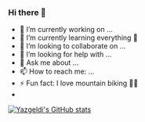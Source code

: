 ### Hi there 👋

- 🔭 I’m currently working on ...
- 🌱 I’m currently learning everything 🤣
- 👯 I’m looking to collaborate on ...
- 🤔 I’m looking for help with ...
- 💬 Ask me about ...
- 📫 How to reach me: ...
- ⚡ Fun fact: I love mountain biking 🚵‍♀
- 

[![Yazgeldi's GitHub stats](https://github-readme-stats.vercel.app/api?username=yazgeldigithub)](https://github.com/yazgeldigithub/github-readme-stats)

